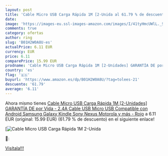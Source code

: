```yaml
---
layout: post
title: 'Cable Micro USB Carga Rápida 1M [2-Unida al 61.79 % de descuento'
date: 
image: 'https://images-eu.ssl-images-amazon.com/images/I/41tyHmcUWlL._SL200_.jpg'
comments: true
category: ofertas
author: ring
slug: 'B01H2W0A8U-es'
actualPrice: 6.11 EUR
currency: EUR
price: 6.11
comparePrice: 15.99 EUR
prodname: 'Cable Micro USB Carga Rápida 1M [2-Unidades] GARANTÍA DE por Vida - 2.4A Cable USB Micro USB Compatible con Android  Samsung Galaxy  Kindle  Sony  Nexus  Motorola y más - Rojo'
country: 'es'
flag: '🇪🇸'
buyurl: 'https://www.amazon.es/dp/B01H2W0A8U/?tag=tolees-21'
descuento: '61.79'
average: '6.11'
---
```


Ahora mismo tienes [Cable Micro USB Carga Rápida 1M [2-Unidades] GARANTÍA DE por Vida - 2.4A Cable USB Micro USB Compatible con Android  Samsung Galaxy  Kindle  Sony  Nexus  Motorola y más - Rojo](https://www.amazon.es/dp/B01H2W0A8U/?tag=tolees-21) a 6.11 EUR (original: 15.99 EUR) (61.79 %  de descuento) en el siguiente enlace!

[![Cable Micro USB Carga Rápida 1M [2-Unida](https://images-eu.ssl-images-amazon.com/images/I/41tyHmcUWlL._SL200_.jpg)](https://www.amazon.es/dp/B01H2W0A8U/?tag=tolees-21)

🔎:


[Visítala!!!](https://www.amazon.es/dp/B01H2W0A8U/?tag=tolees-21)
